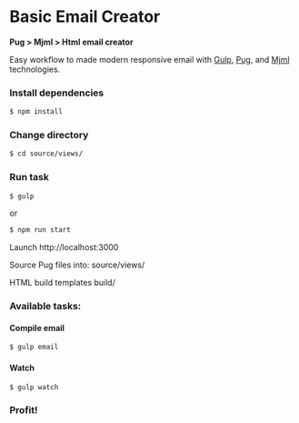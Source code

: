 # Basic Email Creator

**Pug > Mjml > Html email creator**

Easy workflow to made modern responsive email with [Gulp](https://github.com/gulpjs/gulp "Gulp"), [Pug](https://github.com/pugjs/pug "Pug"), and [Mjml](https://github.com/mjmlio/mjml "Mjml") technologies.

### Install dependencies
```bash
$ npm install
```

### Change directory
```bash
$ cd source/views/
```

### Run task
```bash
$ gulp
```

or

```bash
$ npm run start
```

Launch http://localhost:3000

Source Pug files into:
source/views/

HTML build templates
build/

### Available tasks:

#### Compile email
```bash
$ gulp email
````

#### Watch 
```bash
$ gulp watch
````

### Profit!
